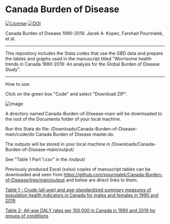 # Canada Burden of Disease

[![License](https://img.shields.io/badge/License-Apache%202.0-blue.svg)](https://opensource.org/licenses/Apache-2.0) [![DOI](https://zenodo.org/badge/475202009.svg)](https://zenodo.org/badge/latestdoi/475202009)



Canada Burden of Disease 1990-2019. Jacek A. Kopec, Farshad Pourmalek, et al. 


**********************

This repository includes the Stata codes that use the GBD data and prepare the tables and graphs used in the manuscript titled "Worrisome health trends in Canada 1990-2019: An analysis for the Global Burden of Disease Study". 

**********************

How to use:

Click on the green box "Code" and select "Download ZIP".

![image](https://user-images.githubusercontent.com/30849720/160523195-a884f426-a836-4238-8441-577716a67e7a.png)

A directory named Canada-Burden-of-Disease-main will be downloaded to the root of the Documents folder of your local machine. 

Run this Stata do file: /Downloads/Canada-Burden-of-Disease-main/code/do Canada Burden of Disease master.do

The outputs will be stored in your local machine in /Downloads/Canada-Burden-of-Disease-main/output/

See "Table 1 Part 1.csv" in the /output/

Previously produced Excel (xslsx) copies of manuscript tables can be downloaded and seen from https://github.com/pourmalek/Canada-Burden-of-Disease/tree/main/output and below are direct links to them:

[Table 1 - Crude (all-age) and age-standardized summary measures of population health indicators in Canada for males and females in 1990 and 2019](https://github.com/pourmalek/Canada-Burden-of-Disease/blob/main/output/Table%201.xlsx)

[Table 2- All-age DALY rates per 100,000 in Canada in 1990 and 2019 for groups of conditions](https://github.com/pourmalek/Canada-Burden-of-Disease/blob/main/output/Table%202.xlsx)


